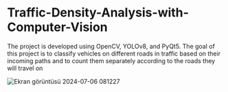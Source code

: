# Traffic-Density-Analysis-with-Computer-Vision

The project is developed using OpenCV, YOLOv8, and PyQt5. The goal of this project is to classify vehicles on different roads in traffic based on their incoming paths and to count them separately according to the roads they will travel on

![Ekran görüntüsü 2024-07-06 081227](https://github.com/user-attachments/assets/f693acb4-518e-4e71-8420-5039cb685e31)
